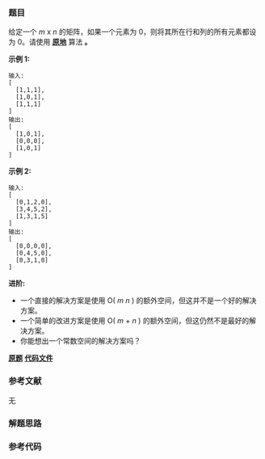 ### 题目
给定一个  _m_ x _n_ 的矩阵，如果一个元素为 0，则将其所在行和列的所有元素都设为 0。请使用
**[原地](http://baike.baidu.com/item/%E5%8E%9F%E5%9C%B0%E7%AE%97%E6%B3%95)** 算法
**。**

**示例  1:**

    
    
    输入: 
    [
      [1,1,1],
      [1,0,1],
      [1,1,1]
    ]
    输出: 
    [
      [1,0,1],
      [0,0,0],
      [1,0,1]
    ]
    

**示例  2:**

    
    
    输入: 
    [
      [0,1,2,0],
      [3,4,5,2],
      [1,3,1,5]
    ]
    输出: 
    [
      [0,0,0,0],
      [0,4,5,0],
      [0,3,1,0]
    ]

**进阶:**

  * 一个直接的解决方案是使用  O( _m_ _n_ ) 的额外空间，但这并不是一个好的解决方案。
  * 一个简单的改进方案是使用 O( _m_  +  _n_ ) 的额外空间，但这仍然不是最好的解决方案。
  * 你能想出一个常数空间的解决方案吗？

 **[原题](https://leetcode-cn.com/problems/set-matrix-zeroes/)**    **[代码文件]()**


### 参考文献
无

### 解题思路




### 参考代码

```go


```




